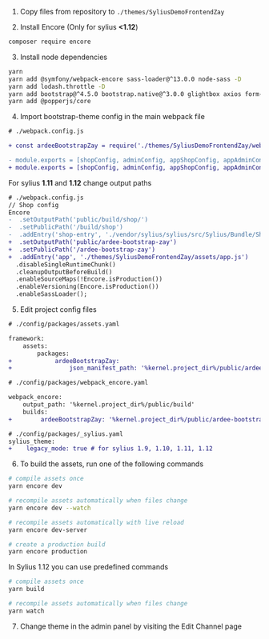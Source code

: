 1. Copy files from repository to `./themes/SyliusDemoFrontendZay`

2. Install Encore (Only for sylius **<1.12**)

```bash
composer require encore
```

3. Install node dependencies

```bash
yarn
yarn add @symfony/webpack-encore sass-loader@^13.0.0 node-sass -D
yarn add lodash.throttle -D
yarn add bootstrap@^4.5.0 bootstrap.native@^3.0.0 glightbox axios form-serialize @fortawesome/fontawesome-svg-core @fortawesome/free-brands-svg-icons @fortawesome/free-regular-svg-icons @fortawesome/free-solid-svg-icons popper.js
yarn add @popperjs/core
```

4. Import bootstrap-theme config in the main webpack file

```diff
# ./webpack.config.js

+ const ardeeBootstrapZay = require('./themes/SyliusDemoFrontendZay/webpack.config');

- module.exports = [shopConfig, adminConfig, appShopConfig, appAdminConfig];
+ module.exports = [shopConfig, adminConfig, appShopConfig, appAdminConfig, ardeeBootstrapZay];
```

For sylius **1.11** and **1.12** change output paths
    
```diff
# ./webpack.config.js
// Shop config
Encore
-  .setOutputPath('public/build/shop/')
-  .setPublicPath('/build/shop')
-  .addEntry('shop-entry', './vendor/sylius/sylius/src/Sylius/Bundle/ShopBundle/Resources/private/entry.js')
+  .setOutputPath('public/ardee-bootstrap-zay')
+  .setPublicPath('/ardee-bootstrap-zay')
+  .addEntry('app', './themes/SyliusDemoFrontendZay/assets/app.js')
  .disableSingleRuntimeChunk()
  .cleanupOutputBeforeBuild()
  .enableSourceMaps(!Encore.isProduction())
  .enableVersioning(Encore.isProduction())
  .enableSassLoader();
```

5. Edit project config files

```diff
# ./config/packages/assets.yaml

framework:
    assets:
        packages:
+            ardeeBootstrapZay:
+                json_manifest_path: '%kernel.project_dir%/public/ardee-bootstrap-zay/manifest.json'
```

```diff
# ./config/packages/webpack_encore.yaml

webpack_encore:
    output_path: '%kernel.project_dir%/public/build'
    builds:
+        ardeeBootstrapZay: '%kernel.project_dir%/public/ardee-bootstrap-zay'
```

```diff
# ./config/packages/_sylius.yaml
sylius_theme:
+    legacy_mode: true # for sylius 1.9, 1.10, 1.11, 1.12
```

6. To build the assets, run one of the following commands  
```bash
# compile assets once
yarn encore dev

# recompile assets automatically when files change
yarn encore dev --watch

# recompile assets automatically with live reload
yarn encore dev-server

# create a production build
yarn encore production
```

In Sylius 1.12 you can use predefined commands

```bash
# compile assets once
yarn build

# recompile assets automatically when files change
yarn watch
```

7. Change theme in the admin panel by visiting the Edit Channel page
